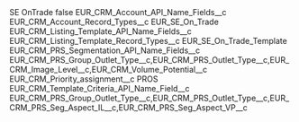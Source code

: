 <?xml version="1.0" encoding="UTF-8"?>
<CustomMetadata xmlns="http://soap.sforce.com/2006/04/metadata" xmlns:xsi="http://www.w3.org/2001/XMLSchema-instance" xmlns:xsd="http://www.w3.org/2001/XMLSchema">
    <label>SE OnTrade</label>
    <protected>false</protected>
    <values>
        <field>EUR_CRM_Account_API_Name_Fields__c</field>
        <value xsi:nil="true"/>
    </values>
    <values>
        <field>EUR_CRM_Account_Record_Types__c</field>
        <value xsi:type="xsd:string">EUR_SE_On_Trade</value>
    </values>
    <values>
        <field>EUR_CRM_Listing_Template_API_Name_Fields__c</field>
        <value xsi:nil="true"/>
    </values>
    <values>
        <field>EUR_CRM_Listing_Template_Record_Types__c</field>
        <value xsi:type="xsd:string">EUR_SE_On_Trade_Template</value>
    </values>
    <values>
        <field>EUR_CRM_PRS_Segmentation_API_Name_Fields__c</field>
        <value xsi:type="xsd:string">EUR_CRM_PRS_Group_Outlet_Type__c,EUR_CRM_PRS_Outlet_Type__c,EUR_CRM_Image_Level__c,EUR_CRM_Volume_Potential__c</value>
    </values>
    <values>
        <field>EUR_CRM_Priority_assignment__c</field>
        <value xsi:type="xsd:string">PROS</value>
    </values>
    <values>
        <field>EUR_CRM_Template_Criteria_API_Name_Field__c</field>
        <value xsi:type="xsd:string">EUR_CRM_PRS_Group_Outlet_Type__c,EUR_CRM_PRS_Outlet_Type__c,EUR_CRM_PRS_Seg_Aspect_IL__c,EUR_CRM_PRS_Seg_Aspect_VP__c</value>
    </values>
</CustomMetadata>
